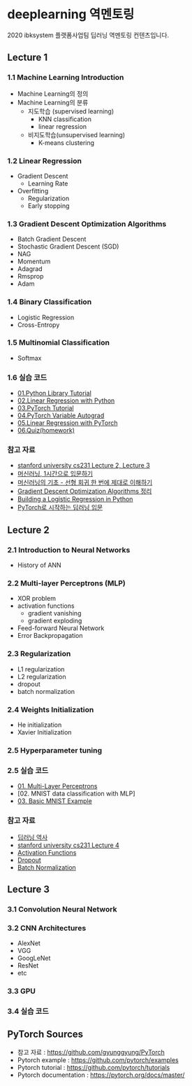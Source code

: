 # deeplearning 역멘토링
2020 ibksystem 플랫폼사업팀 딥러닝 역멘토링 컨텐츠입니다.

## Lecture 1

### 1.1 Machine Learning Introduction

* Machine Learning의 정의
* Machine Learning의 분류
  * 지도학습 (supervised learning)
    * KNN classification
    * linear regression
  * 비지도학습(unsupervised learning)
    * K-means clustering

### 1.2 Linear Regression
* Gradient Descent
  * Learning Rate
* Overfitting
  * Regularization
  * Early stopping
    
### 1.3 Gradient Descent Optimization Algorithms
* Batch Gradient Descent
* Stochastic Gradient Descent (SGD)
* NAG
* Momentum
* Adagrad
* Rmsprop
* Adam

### 1.4 Binary Classification
* Logistic Regression
* Cross-Entropy

### 1.5 Multinomial Classification
* Softmax

### 1.6 실습 코드
* [01.Python Library Tutorial](https://github.com/ibks-hyobin/deeplearning-reverseMentoring/blob/master/Lecture1/01_Python_Library_Tutorial%20(numpy%2Cmatplotlib).ipynb)
* [02.Linear Regression with Python](https://github.com/ibks-hyobin/deeplearning-reverseMentoring/blob/master/Lecture1/02_Linear_Regression.ipynb)
* [03.PyTorch Tutorial](https://github.com/ibks-hyobin/deeplearning-reverseMentoring/blob/master/Lecture1/03_Pytorch_Tutorial.ipynb)
* [04.PyTorch Variable Autograd](https://github.com/ibks-hyobin/deeplearning-reverseMentoring/blob/master/Lecture1/04_variable_autograd.ipynb)
* [05.Linear Regression with PyTorch](https://github.com/ibks-hyobin/deeplearning-reverseMentoring/blob/master/Lecture1/05_Linear_Regression_Models.ipynb)
* [06.Quiz(homework)](https://github.com/ibks-hyobin/deeplearning-reverseMentoring/blob/master/Lecture1/06_Quiz.ipynb)

### 참고 자료
* [stanford university cs231 Lecture 2, Lecture 3](http://cs231n.stanford.edu/2018/syllabus.html)
* [머신러닝, 1시간으로 입문하기](https://www.youtube.com/watch?v=j3za7nv7RfI&t=2047s)
* [머신러닝의 기초 - 선형 회귀 한 번에 제대로 이해하기](https://www.youtube.com/watch?v=ve6gtpZV83E&t=1619s)
* [Gradient Descent Optimization Algorithms 정리](http://shuuki4.github.io/deep%20learning/2016/05/20/Gradient-Descent-Algorithm-Overview.html)
* [Building a Logistic Regression in Python](https://towardsdatascience.com/building-a-logistic-regression-in-python-301d27367c24)
* [PyTorch로 시작하는 딥러닝 입문](https://wikidocs.net/55580)


## Lecture 2
### 2.1 Introduction to Neural Networks
* History of ANN

### 2.2 Multi-layer Perceptrons (MLP)
* XOR problem
* activation functions
  * gradient vanishing
  * gradient exploding
* Feed-forward Neural Network
* Error Backpropagation

### 2.3 Regularization
* L1 regularization
* L2 regularization
* dropout
* batch normalization

### 2.4 Weights Initialization
* He initialization
* Xavier Initialization

### 2.5 Hyperparameter tuning

### 2.5 실습 코드
* [01. Multi-Layer Perceptrons](https://github.com/ibks-hyobin/deeplearning-reverseMentoring/blob/master/Lecture1/07_Quiz_Code.ipynb)
* [02. MNIST data classification with MLP]
* [03. Basic MNIST Example](https://github.com/pytorch/examples/tree/master/mnist)

### 참고 자료
* [딥러닝 역사](http://blog.naver.com/PostView.nhn?blogId=windowsub0406&logNo=220883022888)
* [stanford university cs231 Lecture 4](http://aikorea.org/cs231n/optimization-2/)
* [Activation Functions](https://deepestdocs.readthedocs.io/en/latest/002_deep_learning_part_1/0024/)
* [Dropout](https://deepestdocs.readthedocs.io/en/latest/004_deep_learning_part_2/0041/)
* [Batch Normalization](https://sacko.tistory.com/44)

## Lecture 3
### 3.1 Convolution Neural Network


### 3.2 CNN Architectures
* AlexNet
* VGG
* GoogLeNet
* ResNet
* etc

### 3.3 GPU

### 3.4 실습 코드

## PyTorch Sources
* 참고 자료 : https://github.com/gyunggyung/PyTorch
* Pytorch example : https://github.com/pytorch/examples
* Pytorch tutorial : https://github.com/pytorch/tutorials
* Pytorch documentation : https://pytorch.org/docs/master/
